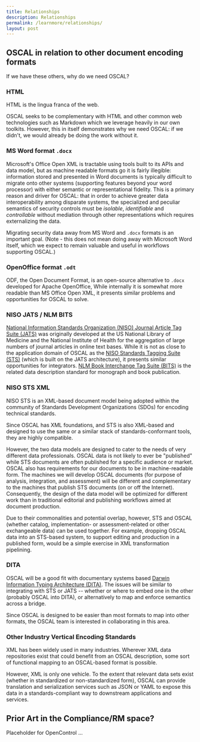 ```yaml
---
title: Relationships
description: Relationships
permalink: /learnmore/relationships/
layout: post
---
```


## OSCAL in relation to other document encoding formats

If we have these others, why do we need OSCAL?

### HTML

HTML is the lingua franca of the web.

OSCAL seeks to be complementary with HTML and other common web technologies such as Markdown which we leverage heavily in our own toolkits. However, this in itself demonstrates why we need OSCAL: if we didn't, we would already be doing the work without it.

### MS Word format `.docx`

Microsoft's Office Open XML is tractable using tools built to its APIs and data model, but as machine readable formats go it is fairly illegible: information stored and presented in Word documents is typically difficult to migrate onto other systems (supporting features beyond your word processor) with either semantic or representational fidelity. This is a primary reason and driver for OSCAL: that in order to achieve greater data interoperability among disparate systems, the specialized and peculiar semantics of security controls must be *isolable*, *identifiable* and *controllable* without mediation through other representations which requires externalizing the data.

Migrating security data away from MS Word and `.docx` formats is an important goal. (Note - this does not mean doing away with Microsoft Word itself, which we expect to remain valuable and useful in workflows supporting OSCAL.)

### OpenOffice format `.odt`

ODF, the Open Document Format, is an open-source alternative to `.docx` developed for Apache OpenOffice, While internally it is somewhat more readable than MS Office Open XML, it presents similar problems and opportunities for OSCAL to solve.

### NISO JATS / NLM BITS

[National Information Standards Organization (NISO) Journal Article Tag Suite (JATS)](https://www.niso.org/standards-committees/jats) was originally developed at the US National Library of Medicine and the National Institute of Health for the aggregation of large numbers of journal articles in online text bases. While it is not as close to the application domain of OSCAL as the [NISO Standards Tagging Suite (STS)](https://www.niso.org/standards-committees/sts) (which is built on the JATS architecture), it presents similar opportunities for integrators. [NLM Book Interchange Tag Suite (BITS)](https://jats.nlm.nih.gov/extensions/bits/) is the related data description standard for monograph and book publication.

### NISO STS XML

NISO STS is an XML-based document model being adopted within the community of Standards Development Organizations (SDOs) for encoding technical standards.

Since OSCAL has XML foundations, and STS is also XML-based and designed to use the same or a similar stack of standards-conformant tools, they are highly compatible.

However, the two data models are designed to cater to the needs of very different data professionals. OSCAL data is not likely to ever be "published" while STS documents are often published for a specific audience or market. OSCAL also has requirements for our documents to be in machine-readable form. The machines we will develop OSCAL documents (for purpose of analysis, integration, and assessment) will be different and complementary to the machines that publish STS documents (on or off the Internet). Consequently, the design of the data model will be optimized for different work than in traditional editorial and publishing workflows aimed at document production.

Due to their commonalities and potential overlap, however, STS and OSCAL (whether catalog, implementation- or assessment-related or other exchangeable data) can be used together. For example, dropping OSCAL data into an STS-based system, to support editing and production in a published form, would be a simple exercise in XML transformation pipelining.

### DITA

OSCAL will be a good fit with documentary systems based [Darwin Information Typing Architecture (DITA)](https://en.wikipedia.org/wiki/Darwin_Information_Typing_Architecture). The issues will be similar to integrating with STS or JATS -- whether or where to embed one in the other (probably OSCAL into DITA), or alternatively to map and enforce semantics across a bridge. 

Since OSCAL is designed to be easier than most formats to map into other formats, the OSCAL team is interested in collaborating in this area.

### Other Industry Vertical Encoding Standards

XML has been widely used in many industries. Wherever XML data repositories exist that could benefit from an OSCAL description, some sort of functional mapping to an OSCAL-based format is possible.

However, XML is only one vehicle. To the extent that relevant data sets exist (whether in standardized or non-standardized form), OSCAL can provide translation and serialization services such as JSON or YAML to expose this data in a standards-compliant way to downstream applications and services.

## Prior Art in the Compliance/RM space?

Placeholder for OpenControl ...
